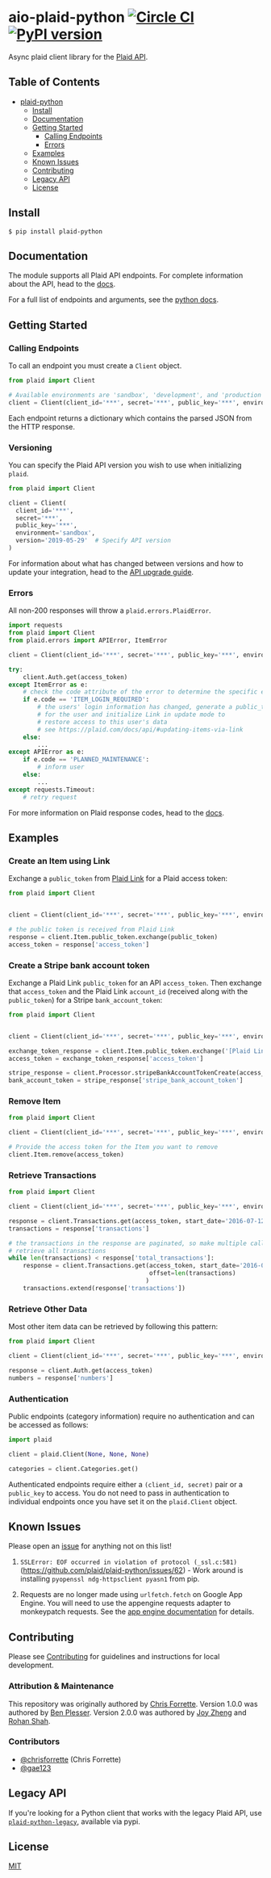 aio-plaid-python  [![Circle CI](https://circleci.com/gh/plaid/plaid-python.svg?style=svg&circle-token=02afb22cf19d78230650df63f9b62c1ba3aa0d93)](https://circleci.com/gh/plaid/plaid-python) [![PyPI version](https://badge.fury.io/py/plaid-python.svg)](https://badge.fury.io/py/plaid-python)
============

Async plaid client library for the [Plaid API][1].

## Table of Contents

- [plaid-python](#plaid-python)
  * [Install](#install)
  * [Documentation](#documentation)
  * [Getting Started](#getting-started)
    + [Calling Endpoints](#calling-endpoints)
    + [Errors](#errors)
  * [Examples](#examples)
  * [Known Issues](#known-issues)
  * [Contributing](#contributing)
  * [Legacy API](#legacy-api)
  * [License](#license)

## Install

```console
$ pip install plaid-python
```

## Documentation

The module supports all Plaid API endpoints.  For complete information about
the API, head to the [docs][2].

For a full list of endpoints and arguments, see the [python docs][7].

## Getting Started

### Calling Endpoints

To call an endpoint you must create a `Client` object.

```python
from plaid import Client

# Available environments are 'sandbox', 'development', and 'production'.
client = Client(client_id='***', secret='***', public_key='***', environment='sandbox')
```

Each endpoint returns a dictionary which contains the parsed JSON from the
HTTP response.

### Versioning

You can specify the Plaid API version you wish to use when initializing `plaid`.

```python
from plaid import Client

client = Client(
  client_id='***',
  secret='***',
  public_key='***',
  environment='sandbox',
  version='2019-05-29'  # Specify API version
)
```

For information about what has changed between versions and how to update your integration, head to the [API upgrade guide][api-upgrades].

### Errors

All non-200 responses will throw a `plaid.errors.PlaidError`.

```python
import requests
from plaid import Client
from plaid.errors import APIError, ItemError

client = Client(client_id='***', secret='***', public_key='***', environment='sandbox')

try:
    client.Auth.get(access_token)
except ItemError as e:
    # check the code attribute of the error to determine the specific error
    if e.code == 'ITEM_LOGIN_REQUIRED':
        # the users' login information has changed, generate a public_token
        # for the user and initialize Link in update mode to
        # restore access to this user's data
        # see https://plaid.com/docs/api/#updating-items-via-link
    else:
        ...
except APIError as e:
    if e.code == 'PLANNED_MAINTENANCE':
        # inform user
    else:
        ...
except requests.Timeout:
    # retry request
```

For more information on Plaid response codes, head to the [docs][3].


## Examples

### Create an Item using Link
Exchange a `public_token` from [Plaid Link][4] for a Plaid access token:
```python
from plaid import Client


client = Client(client_id='***', secret='***', public_key='***', environment='sandbox')

# the public token is received from Plaid Link
response = client.Item.public_token.exchange(public_token)
access_token = response['access_token']
```

### Create a Stripe bank account token

Exchange a Plaid Link `public_token` for an API `access_token`.  Then exchange
that `access_token` and the Plaid Link `account_id` (received along with the
`public_token`) for a Stripe `bank_account_token`:

```python
from plaid import Client


client = Client(client_id='***', secret='***', public_key='***', environment='sandbox')

exchange_token_response = client.Item.public_token.exchange('[Plaid Link public_token]')
access_token = exchange_token_response['access_token']

stripe_response = client.Processor.stripeBankAccountTokenCreate(access_token, '[Account ID]')
bank_account_token = stripe_response['stripe_bank_account_token']
```

### Remove Item

```python
from plaid import Client

client = Client(client_id='***', secret='***', public_key='***', environment='sandbox')

# Provide the access token for the Item you want to remove
client.Item.remove(access_token)
```

### Retrieve Transactions
```python
from plaid import Client

client = Client(client_id='***', secret='***', public_key='***', environment='sandbox')

response = client.Transactions.get(access_token, start_date='2016-07-12', end_date='2017-01-09')
transactions = response['transactions']

# the transactions in the response are paginated, so make multiple calls while increasing the offset to
# retrieve all transactions
while len(transactions) < response['total_transactions']:
    response = client.Transactions.get(access_token, start_date='2016-07-12', end_date='2017-01-09',
                                       offset=len(transactions)
                                      )
    transactions.extend(response['transactions'])
```

### Retrieve Other Data
Most other item data can be retrieved by following this pattern:
```python
from plaid import Client

client = Client(client_id='***', secret='***', public_key='***', environment='sandbox')

response = client.Auth.get(access_token)
numbers = response['numbers']
```

### Authentication

Public endpoints (category information) require no authentication and can be
accessed as follows:

```python
import plaid

client = plaid.Client(None, None, None)

categories = client.Categories.get()
```

Authenticated endpoints require either a `(client_id, secret)` pair or
a `public_key` to access. You do not need to pass in authentication to
individual endpoints once you have set it on the `plaid.Client` object.

## Known Issues

Please open an [issue][5] for anything not on this list!

1. `SSLError: EOF occurred in violation of protocol (_ssl.c:581)`
(https://github.com/plaid/plaid-python/issues/62) -
Work around is installing `pyopenssl ndg-httpsclient pyasn1` from pip.

2. Requests are no longer made using `urlfetch.fetch` on Google App Engine. You will need to use the appengine requests
adapter to monkeypatch requests. See the [app engine documentation][8] for details.
## Contributing

Please see [Contributing](CONTRIBUTING.md) for guidelines and instructions
for local development.

### Attribution & Maintenance

This repository was originally authored by [Chris Forrette](https://github.com/chrisforrette).
Version 1.0.0 was authored by [Ben Plesser](https://github.com/Bpless).
Version 2.0.0 was authored by [Joy Zheng](https://github.com/joyzheng) and
[Rohan Shah](https://github.com/r-ohan).

### Contributors
- [@chrisforrette](https://github.com/chrisforrette) (Chris Forrette)
- [@gae123](https://github.com/gae123)

## Legacy API

If you're looking for a Python client that works with the legacy Plaid API, use [`plaid-python-legacy`][10], available via pypi.

## License
[MIT][6]

[1]: https://plaid.com
[2]: https://plaid.com/docs/api
[3]: https://plaid.com/docs/api#errors
[4]: https://github.com/plaid/link
[5]: https://github.com/plaid/plaid-python/issues/new
[6]: https://github.com/plaid/plaid-python/blob/master/LICENSE
[7]: https://plaid.github.io/plaid-python/index.html
[8]: https://cloud.google.com/appengine/docs/python/issue-requests
[9]: https://blog.plaid.com/improving-our-api/
[10]: https://github.com/plaid/plaid-python-legacy
[api-upgrades]: https://plaid.com/docs/api-upgrades/
